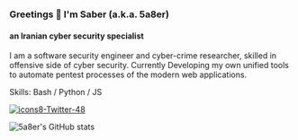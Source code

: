 ### Greetings 👋 I'm Saber (a.k.a. 5a8er)
#### an Iranian cyber security specialist
I am a software security engineer and cyber-crime researcher, skilled in offensive side of cyber security.
Currently Developing my own unified tools to automate pentest processes of the modern web applications.

Skills:  Bash / Python / JS 

[![icons8-Twitter-48](https://img.icons8.com/color/48/twitter--v1.png)](https://twitter.com/5a8er)

![5a8er's GitHub stats](https://github-readme-stats.vercel.app/api?username=5a8er&count_private=true)
